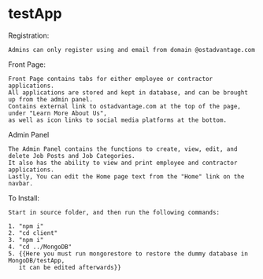 # testApp


Registration:

    Admins can only register using and email from domain @ostadvantage.com


Front Page:

    Front Page contains tabs for either employee or contractor applications.
    All applications are stored and kept in database, and can be brought up from the admin panel.
    Contains external link to ostadvantage.com at the top of the page, under "Learn More About Us", 
    as well as icon links to social media platforms at the bottom.


Admin Panel

    The Admin Panel contains the functions to create, view, edit, and delete Job Posts and Job Categories.
    It also has the ability to view and print employee and contractor applications.
    Lastly, You can edit the Home page text from the "Home" link on the navbar.


To Install:

    Start in source folder, and then run the following commands:

    1. "npm i"
    2. "cd client"
    3. "npm i"
    4. "cd ../MongoDB"
    5. {{Here you must run mongorestore to restore the dummy database in MongoDB/testApp, 
       it can be edited afterwards}}
